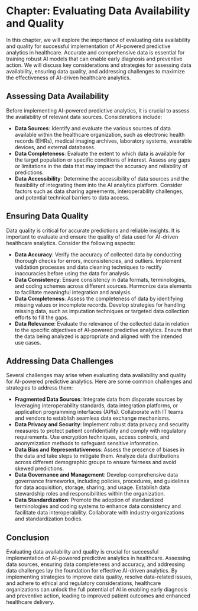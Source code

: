 Chapter: Evaluating Data Availability and Quality
=================================================

In this chapter, we will explore the importance of evaluating data availability and quality for successful implementation of AI-powered predictive analytics in healthcare. Accurate and comprehensive data is essential for training robust AI models that can enable early diagnosis and preventive action. We will discuss key considerations and strategies for assessing data availability, ensuring data quality, and addressing challenges to maximize the effectiveness of AI-driven healthcare analytics.

Assessing Data Availability
---------------------------

Before implementing AI-powered predictive analytics, it is crucial to assess the availability of relevant data sources. Considerations include:

* **Data Sources**: Identify and evaluate the various sources of data available within the healthcare organization, such as electronic health records (EHRs), medical imaging archives, laboratory systems, wearable devices, and external databases.
* **Data Completeness**: Evaluate the extent to which data is available for the target population or specific conditions of interest. Assess any gaps or limitations in the data that may impact the accuracy and reliability of predictions.
* **Data Accessibility**: Determine the accessibility of data sources and the feasibility of integrating them into the AI analytics platform. Consider factors such as data sharing agreements, interoperability challenges, and potential technical barriers to data access.

Ensuring Data Quality
---------------------

Data quality is critical for accurate predictions and reliable insights. It is important to evaluate and ensure the quality of data used for AI-driven healthcare analytics. Consider the following aspects:

* **Data Accuracy**: Verify the accuracy of collected data by conducting thorough checks for errors, inconsistencies, and outliers. Implement validation processes and data cleaning techniques to rectify inaccuracies before using the data for analysis.
* **Data Consistency**: Ensure consistency in data formats, terminologies, and coding schemes across different sources. Harmonize data elements to facilitate meaningful integration and analysis.
* **Data Completeness**: Assess the completeness of data by identifying missing values or incomplete records. Develop strategies for handling missing data, such as imputation techniques or targeted data collection efforts to fill the gaps.
* **Data Relevance**: Evaluate the relevance of the collected data in relation to the specific objectives of AI-powered predictive analytics. Ensure that the data being analyzed is appropriate and aligned with the intended use cases.

Addressing Data Challenges
--------------------------

Several challenges may arise when evaluating data availability and quality for AI-powered predictive analytics. Here are some common challenges and strategies to address them:

* **Fragmented Data Sources**: Integrate data from disparate sources by leveraging interoperability standards, data integration platforms, or application programming interfaces (APIs). Collaborate with IT teams and vendors to establish seamless data exchange mechanisms.
* **Data Privacy and Security**: Implement robust data privacy and security measures to protect patient confidentiality and comply with regulatory requirements. Use encryption techniques, access controls, and anonymization methods to safeguard sensitive information.
* **Data Bias and Representativeness**: Assess the presence of biases in the data and take steps to mitigate them. Analyze data distributions across different demographic groups to ensure fairness and avoid skewed predictions.
* **Data Governance and Management**: Develop comprehensive data governance frameworks, including policies, procedures, and guidelines for data acquisition, storage, sharing, and usage. Establish data stewardship roles and responsibilities within the organization.
* **Data Standardization**: Promote the adoption of standardized terminologies and coding systems to enhance data consistency and facilitate data interoperability. Collaborate with industry organizations and standardization bodies.

Conclusion
----------

Evaluating data availability and quality is crucial for successful implementation of AI-powered predictive analytics in healthcare. Assessing data sources, ensuring data completeness and accuracy, and addressing data challenges lay the foundation for effective AI-driven analytics. By implementing strategies to improve data quality, resolve data-related issues, and adhere to ethical and regulatory considerations, healthcare organizations can unlock the full potential of AI in enabling early diagnosis and preventive action, leading to improved patient outcomes and enhanced healthcare delivery.
